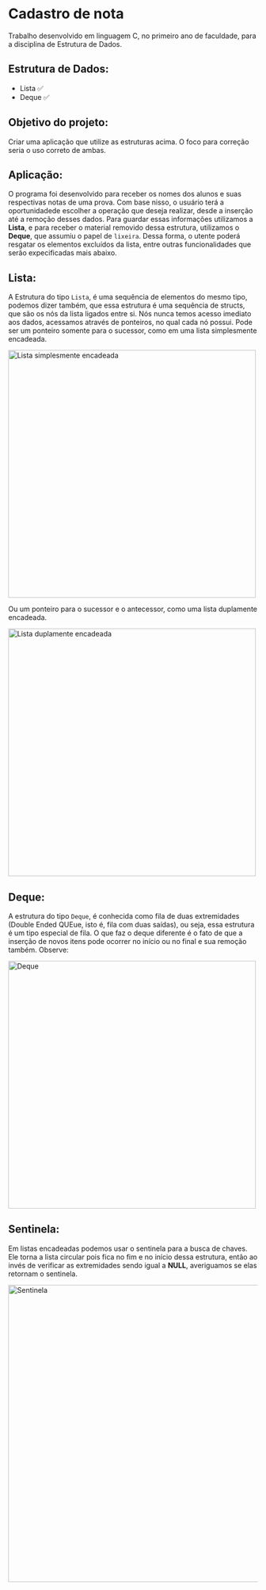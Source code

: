 # Cadastro de nota
Trabalho desenvolvido em linguagem C, no primeiro ano de faculdade, para a disciplina de Estrutura de Dados.

## Estrutura de Dados:
* Lista ✅
* Deque ✅

## Objetivo do projeto:
Criar uma aplicação que utilize as estruturas acima. O foco para correção seria o uso correto de ambas.

## Aplicação:
O programa foi desenvolvido para receber os nomes dos alunos e suas respectivas notas de uma prova. Com base nisso, o usuário terá a oportunidadede escolher a operação que deseja realizar, desde a inserção até a remoção desses dados. Para guardar essas informações utilizamos a **Lista**, e para receber o material removido dessa estrutura, utilizamos o **Deque**, que assumiu o papel de `lixeira`. Dessa forma, o utente poderá resgatar os elementos excluídos da lista, entre outras funcionalidades que serão expecificadas mais abaixo.

## Lista:
A Estrutura do tipo `Lista`, é uma sequência de elementos do mesmo tipo, podemos dizer também, que essa estrutura é uma sequência de structs, que são os nós da lista ligados entre si. Nós nunca temos acesso imediato aos dados, acessamos através de ponteiros, no qual cada nó possui. Pode ser um ponteiro somente para o sucessor, como em uma lista simplesmente encadeada.

<img src="https://github.com/anabias/Cadastro-de-nota/blob/main/listaSimple.jpg" alt="Lista simplesmente encadeada" width="500"/>

Ou um ponteiro para o sucessor e o antecessor, como uma lista duplamente encadeada.

<img src="https://github.com/anabias/Cadastro-de-nota/blob/main/listaDupla.jpg" alt="Lista duplamente encadeada" width="500"/>

## Deque: 
A estrutura do tipo `Deque`, é conhecida como fila de duas extremidades (Double Ended QUEue, isto é, fila com duas saídas), ou seja, essa estrutura é um tipo especial de fila. O que faz o deque diferente é o fato de que a inserção de novos itens pode ocorrer no início ou no final e sua remoção também. Observe:

<img src="https://github.com/anabias/Cadastro-de-nota/blob/main/dequeImg.jpg" alt="Deque" width="500"/>

## Sentinela:
Em listas encadeadas podemos usar o sentinela para a busca de chaves. Ele torna a lista circular pois fica no fim e no início dessa estrutura, então ao invés de verificar as extremidades sendo igual a **NULL**, averiguamos se elas retornam o sentinela.

<img src="https://github.com/anabias/Cadastro-de-nota/blob/main/sentinela-img.jpg" alt="Sentinela" width="600"/>
